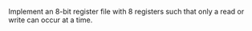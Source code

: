 Implement an 8-bit register file with 8 registers such that only a read or write can occur at a time.